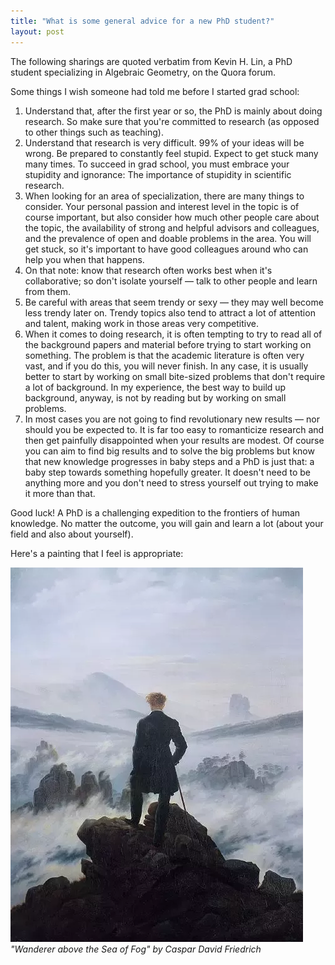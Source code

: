 ```yaml
---
title: "What is some general advice for a new PhD student?"
layout: post
---
```


The following sharings are quoted verbatim from Kevin H. Lin, a PhD student specializing in Algebraic Geometry, on the Quora forum.

Some things I wish someone had told me before I started grad school:

1. Understand that, after the first year or so, the PhD is mainly about doing research. So make sure that you're committed to research (as opposed to other things such as teaching).
2. Understand that research is very difficult. 99% of your ideas will be wrong. Be prepared to constantly feel stupid. Expect to get stuck many many times. To succeed in grad school, you must embrace your stupidity and ignorance: The importance of stupidity in scientific research.
3. When looking for an area of specialization, there are many things to consider. Your personal passion and interest level in the topic is of course important, but also consider how much other people care about the topic, the availability of strong and helpful advisors and colleagues, and the prevalence of open and doable problems in the area. You will get stuck, so it's important to have good colleagues around who can help you when that happens.
4. On that note: know that research often works best when it's collaborative; so don't isolate yourself — talk to other people and learn from them.
5. Be careful with areas that seem trendy or sexy — they may well become less trendy later on. Trendy topics also tend to attract a lot of attention and talent, making work in those areas very competitive.
6. When it comes to doing research, it is often tempting to try to read all of the background papers and material before trying to start working on something. The problem is that the academic literature is often very vast, and if you do this, you will never finish. In any case, it is usually better to start by working on small bite-sized problems that don't require a lot of background. In my experience, the best way to build up background, anyway, is not by reading but by working on small problems.
7. In most cases you are not going to find revolutionary new results — nor should you be expected to. It is far too easy to romanticize research and then get painfully disappointed when your results are modest. Of course you can aim to find big results and to solve the big problems but know that new knowledge progresses in baby steps and a PhD is just that: a baby step towards something hopefully greater. It doesn't need to be anything more and you don't need to stress yourself out trying to make it more than that.

Good luck! A PhD is a challenging expedition to the frontiers of human knowledge. No matter the outcome, you will gain and learn a lot (about your field and also about yourself).

Here's a painting that I feel is appropriate:

![image alt](https://github.com/tiendoanmath/tiendoanmath.github.io/blob/master/Wanderer%20above%20the%20Sea%20of%20Fog.jpg?raw=true)
*"Wanderer above the Sea of Fog" by Caspar David Friedrich*
